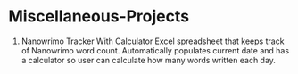 # Miscellaneous-Projects

1. Nanowrimo Tracker With Calculator
Excel spreadsheet that keeps track of Nanowrimo word count. Automatically populates current date and has a calculator so user can calculate how many words written each day.
